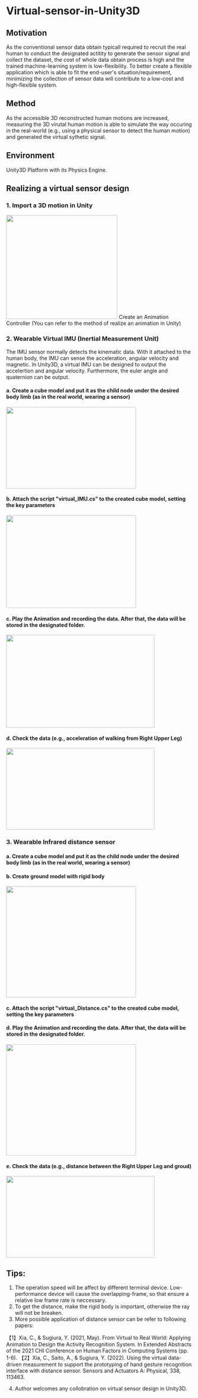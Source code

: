 # Virtual-sensor-in-Unity3D

## Motivation
As the conventional sensor data obtain typicall required to recruit the real human to conduct the designated actitity to generate the sensor signal and collect the dataset, the cost of whole data obtain process is high and the trained machine-learning system is low-flexibility. To better create a flexible application which is able to fit the end-user's situation/requirement, minimizing the collection of sensor data will contribute to a low-cost and high-flexible system.  

## Method
As the accessible 3D reconstructed human motions are increased, measuring the 3D virutal human motion is able to simulate the way occuring in the real-world (e.g., using a physical sensor to detect the human motion) and generated the virtual sythetic signal.

## Environment 
Unity3D Platform with its Physics Engine.

## Realizing a virtual sensor design
### 1. Import a 3D motion in Unity
<img src="https://github.com/NickXia815/Virtual-sensor-in-Unity3D/blob/Image/avatar.png" width="300" height="280" />
Create an Animation Controller (You can refer to the method of realize an animation in Unity)

### 2. Wearable Virtual IMU (Inertial Measurement Unit) 
The IMU sensor normally detects the kinematic data. With it attached to the human body, the IMU can sense the acceleration, angular velocity and magnetic. In Unity3D, a virtual IMU can be designed to output the accelertion and angular velocity. Furthermore, the euler angle and quaternion can be output. 

#### a. Create a cube model and put it as the child node under the desired body limb (as in the real world, wearing a sensor)
<img src="https://github.com/NickXia815/Virtual-sensor-in-Unity3D/blob/Image/attach_sensor_module.png" width="350" height="220" />

#### b. Attach the script "virtual_IMU.cs" to the created cube model, setting the key parameters
<img src="https://github.com/NickXia815/Virtual-sensor-in-Unity3D/blob/Image/parametersetting.jpg" width="350" height="250" />

#### c. Play the Animation and recording the data. After that, the data will be stored in the designated folder.
<img src="https://github.com/NickXia815/Virtual-sensor-in-Unity3D/blob/Image/savedfile.jpg" width="400" height="250" />

#### d. Check the data (e.g., acceleration of walking from Right Upper Leg)
<img src="https://github.com/NickXia815/Virtual-sensor-in-Unity3D/blob/Image/result.jpg" width="400" height="220" />

### 3. Wearable Infrared distance sensor 

#### a. Create a cube model and put it as the child node under the desired body limb (as in the real world, wearing a sensor)

#### b. Create ground model with rigid body
<img src="https://github.com/NickXia815/Virtual-sensor-in-Unity3D/blob/Image/ground.jpg" width="350" height="300" />

#### c. Attach the script "virtual_Distance.cs" to the created cube model, setting the key parameters

#### d. Play the Animation and recording the data. After that, the data will be stored in the designated folder.
<img src="https://github.com/NickXia815/Virtual-sensor-in-Unity3D/blob/Image/distance.png" width="350" height="300" />

#### e. Check the data (e.g., distance between the Right Upper Leg and groud)
<img src="https://github.com/NickXia815/Virtual-sensor-in-Unity3D/blob/Image/result_dis.jpg" width="400" height="220" />

## Tips:
1. The operation speed will be affect by different terminal device. Low-performance device will cause the overlapping-frame, so that ensure a relative low frame rate is neccessary.
2. To get the distance, make the rigid body is important, otherwise the ray will not be breaken. 
3. More possible application of distance sensor can be refer to following papers:

【1】Xia, C., & Sugiura, Y. (2021, May). From Virtual to Real World: Applying Animation to Design the Activity Recognition System. In Extended Abstracts of the 2021 CHI Conference on Human Factors in Computing Systems (pp. 1-6).
【2】Xia, C., Saito, A., & Sugiura, Y. (2022). Using the virtual data-driven measurement to support the prototyping of hand gesture recognition interface with distance sensor. Sensors and Actuators A: Physical, 338, 113463.

4. Author welcomes any collobration on virtual sensor design in Unity3D.
